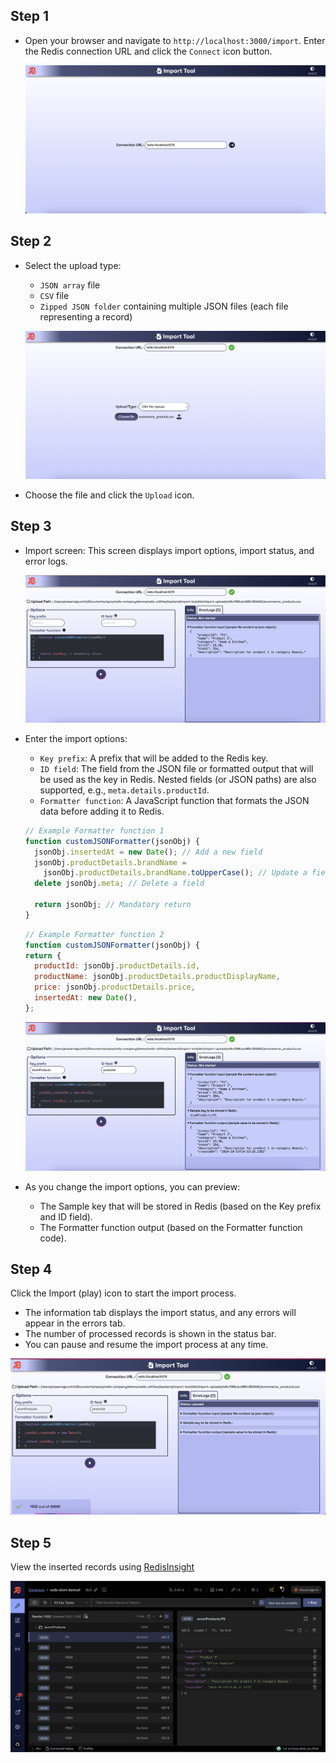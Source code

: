 ## Step 1

- Open your browser and navigate to `http://localhost:3000/import`. Enter the Redis connection URL and click the `Connect` icon button.

  ![01-redis-url](./screenshots/01-redis-url.png)

## Step 2

- Select the upload type:

  - `JSON array` file
  - `CSV` file
  - `Zipped JSON folder` containing multiple JSON files (each file representing a record)

  ![02-upload-type](./screenshots/02-upload-type.png)

- Choose the file and click the `Upload` icon.

## Step 3

- Import screen: This screen displays import options, import status, and error logs.

  ![03-import-screen](./screenshots/03-import-screen.png)

- Enter the import options:

  - `Key prefix`: A prefix that will be added to the Redis key.
  - `ID field`: The field from the JSON file or formatted output that will be used as the key in Redis. Nested fields (or JSON paths) are also supported, e.g., `meta.details.productId`.
  - `Formatter function`: A JavaScript function that formats the JSON data before adding it to Redis.

  ```js
  // Example Formatter function 1
  function customJSONFormatter(jsonObj) {
    jsonObj.insertedAt = new Date(); // Add a new field
    jsonObj.productDetails.brandName =
      jsonObj.productDetails.brandName.toUpperCase(); // Update a field
    delete jsonObj.meta; // Delete a field

    return jsonObj; // Mandatory return
  }
  ```

  ```js
  // Example Formatter function 2
  function customJSONFormatter(jsonObj) {
  return {
    productId: jsonObj.productDetails.id,
    productName: jsonObj.productDetails.productDisplayName,
    price: jsonObj.productDetails.price,
    insertedAt: new Date(),
  };
  ```

  ![04-import-options](./screenshots/04-import-options.png)

- As you change the import options, you can preview:
  - The Sample key that will be stored in Redis (based on the Key prefix and ID field).
  - The Formatter function output (based on the Formatter function code).

## Step 4

Click the Import (play) icon to start the import process.

- The information tab displays the import status, and any errors will appear in the errors tab.
- The number of processed records is shown in the status bar.
- You can pause and resume the import process at any time.

![05-import-progress](./screenshots/05-import-progress.png)

## Step 5

View the inserted records using [RedisInsight](https://redis.io/insight/)

![06-redis-insight](./screenshots/06-redis-insight.png)
